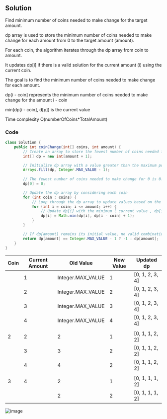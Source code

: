 ## Solution

Find minimum number of coins needed to make change for the target amount.


 dp array is used to store the minimum number of coins needed to make change for each amount from 0 to the target amount (amount). 

For each coin, the algorithm iterates through the dp array from coin to amount.

It updates dp[i] if there is a valid solution for the current amount (i) using the current coin.

The goal is to find the minimum number of coins needed to make change for each amount.

dp[i - coin] represents the minimum number of coins needed to make change for the amount i - coin

min(dp[i - coin], d[p]) is the current value 

Time complexity O(numberOfCoins*TotalAmount) 


### Code
``` java
class Solution {
    public int coinChange(int[] coins, int amount) {
        // Create an array to store the fewest number of coins needed for each amount
        int[] dp = new int[amount + 1];

        // Initialize dp array with a value greater than the maximum possible number of coins
        Arrays.fill(dp, Integer.MAX_VALUE - 1);
        
        // The fewest number of coins needed to make change for 0 is 0.
        dp[0] = 0;

        // Update the dp array by considering each coin
        for (int coin : coins) {
            // Loop through the dp array to update values based on the current coin
            for (int i = coin; i <= amount; i++) {
                // Update dp[i] with the minimum ( current value , dp[i - coin] + 1)
                dp[i] = Math.min(dp[i], dp[i - coin] + 1);
            }
        }

        // If dp[amount] remains its initial value, no valid combination was found
        return dp[amount] == Integer.MAX_VALUE - 1 ? -1 : dp[amount];
    }
}
```


| Coin | Current Amount | Old Value                  | New Value | Updated dp          |
|------|-----------------|----------------------------|-----------|----------------------|
|      | 1               | Integer.MAX_VALUE          | 1         | [0, 1, 2, 3, 4]      |
|      | 2               | Integer.MAX_VALUE          | 2         | [0, 1, 2, 3, 4]      |
|      | 3               | Integer.MAX_VALUE          | 3         | [0, 1, 2, 3, 4]      |
|      | 4               | Integer.MAX_VALUE          | 4         | [0, 1, 2, 3, 4]      |
|      |                 |                            |           |                      |
| 2    | 2               | 2                          | 1         | [0, 1, 1, 2, 2]      |
|      | 3               | 3                          | 2         | [0, 1, 1, 2, 2]      |
|      | 4               | 4                          | 2         | [0, 1, 1, 2, 2]      |
|      |                 |                            |           |                      |
| 3    | 4               | 2                          | 1         | [0, 1, 1, 1, 2]      |
|      |                 | 2                          | 2         | [0, 1, 1, 1, 2]      |


![image](https://github.com/bruhathisp/dsa_java/assets/91585301/b744bccb-21e2-46e3-921d-cbb77dc5d5ea)

